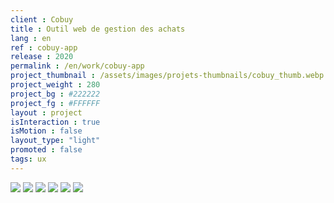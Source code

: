 ```yaml
---
client : Cobuy
title : Outil web de gestion des achats
lang : en
ref : cobuy-app
release : 2020
permalink : /en/work/cobuy-app
project_thumbnail : /assets/images/projets-thumbnails/cobuy_thumb.webp
project_weight : 280
project_bg : #222222
project_fg : #FFFFFF
layout : project
isInteraction : true
isMotion : false
layout_type: "light"
promoted : false
tags: ux
---
```


![](/assets/images/projets/cobuy-1.webp)
![](/assets/images/projets/cobuy-2.webp)
![](/assets/images/projets/cobuy-3.webp)
![](/assets/images/projets/cobuy-4.webp)
![](/assets/images/projets/cobuy-5.webp)
![](/assets/images/projets/cobuy-6.webp)